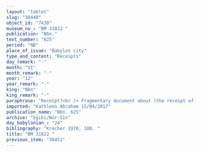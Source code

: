 ```yaml
---
layout: "tablet"
slug: "30448"
object_id: "7438"
museum_no_: "BM 31822 "
publication: "Nbn."
text_number: "625"
period: "NB"
place_of_issue: "Babylon city"
type_and_content: "Receipts"
day_remark: "-"
month: "VI"
month_remark: "-"
year: "12"
year_remark: "-"
king: "Nbn"
king_remark: "-"
paraphrase: "Receipt?<br /> Fragmentary document about (the receipt of) dates, as much as &hellip;. (badly preserved passage). Apparently, they were due since 9<sup>th</sup> of Du&#39;&ucirc;zu (IV), and now, two months later&nbsp; <strong>A </strong>(= the creditor?) <em>receives them from</em> B (= the debtor?), but the verb of receipt is lost in the lacuna at the end of the obverse. The list with the names of the witnesses is also badly preserved. The name of the scribe: Itti-Marduk-balāṭu/Nab&ucirc;-ahhē-iddin (= creditor). Related to the debt mentioned in BM30710 (= Nbn 346).<br /> &nbsp;<br /> <strong>A</strong> = Itti-Marduk-balāṭu/Nab&ucirc;-ahhē-iddin//Egibi;<strong> B</strong> = Nab&ucirc;-&scaron;umu-uṣur/&Scaron;āpik-zēri//&hellip;"
imported: "Kathleen Abraham 15/04/2017"
publication_name: "Nbn. 625"
archive: "Egibi/Nūr-Sîn"
day_babylonian_: "24"
bibliography: "Krecher 1970, 180. "
title: "BM 31822 "
previous_item: "30451"
---
```

